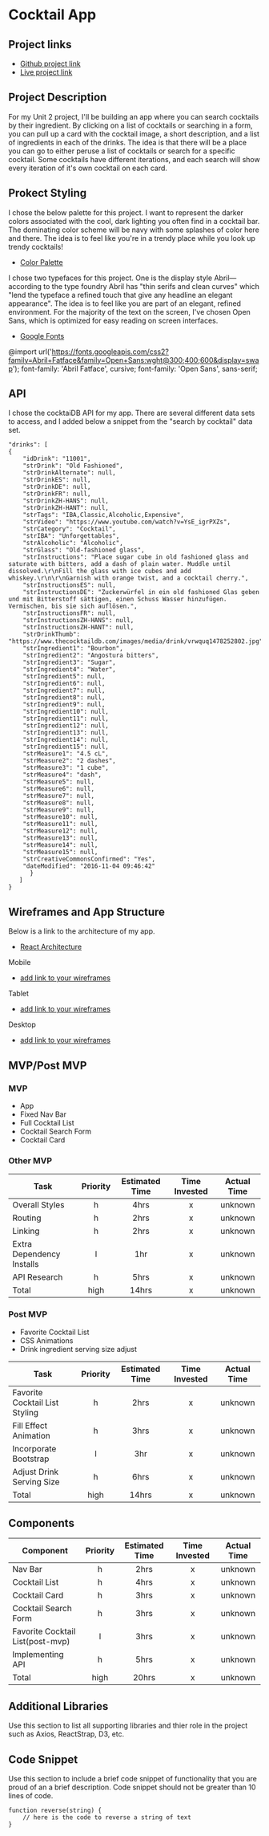 # Cocktail App

## Project links

 - [Github project link]()
 - [Live project link]()

## Project Description

For my Unit 2 project, I'll be building an app where you can search cocktails by their ingredient. By clicking on a list of cocktails or searching in a form, you can pull up a card with the cocktail image, a short description, and a list of ingredients in each of the drinks. The idea is that there will be a place you can go to either peruse a list of cocktails or search for a specific cocktail. Some cocktails have different iterations, and each search will show every iteration of it's own cocktail on each card.

## Prokect Styling

I chose the below palette for this project. I want to represent the darker colors associated with the cool, dark lighting you often find in a cocktail bar. The dominating color scheme will be navy with some splashes of color here and there. The idea is to feel like you're in a trendy place while you look up trendy cocktails!
- [Color Palette](https://coolors.co/9dbf9d-f7910f-ed9d48-1d504c-617f77)

I chose two typefaces for this project. One is the display style Abril— according to the type foundry Abril has "thin serifs and clean curves" which "lend the typeface a refined touch that give any headline an elegant appearance". The idea is to feel like you are part of an elegant, refined environment. For the majority of the text on the screen, I've chosen Open Sans, which is optimized for easy reading on screen interfaces.
- [Google Fonts](https://fonts.google.com/)

@import url('https://fonts.googleapis.com/css2?family=Abril+Fatface&family=Open+Sans:wght@300;400;600&display=swap');
font-family: 'Abril Fatface', cursive;
font-family: 'Open Sans', sans-serif;

## API

I chose the cocktaiDB API for my app. There are several different data sets to access, and I added below a snippet from the "search by cocktail" data set.
```{
"drinks": [
{
	"idDrink": "11001",
	"strDrink": "Old Fashioned",
	"strDrinkAlternate": null,
	"strDrinkES": null,
	"strDrinkDE": null,
	"strDrinkFR": null,
	"strDrinkZH-HANS": null,
	"strDrinkZH-HANT": null,
	"strTags": "IBA,Classic,Alcoholic,Expensive",
	"strVideo": "https://www.youtube.com/watch?v=YsE_igrPXZs",
	"strCategory": "Cocktail",
	"strIBA": "Unforgettables",
	"strAlcoholic": "Alcoholic",
	"strGlass": "Old-fashioned glass",
	"strInstructions": "Place sugar cube in old fashioned glass and saturate with bitters, add a dash of plain water. Muddle until dissolved.\r\nFill the glass with ice cubes and add whiskey.\r\n\r\nGarnish with orange twist, and a cocktail cherry.",
	"strInstructionsES": null,
	"strInstructionsDE": "Zuckerwürfel in ein old fashioned Glas geben und mit Bitterstoff sättigen, einen Schuss Wasser hinzufügen. Vermischen, bis sie sich auflösen.",
	"strInstructionsFR": null,
	"strInstructionsZH-HANS": null,
	"strInstructionsZH-HANT": null,
	"strDrinkThumb": "https://www.thecocktaildb.com/images/media/drink/vrwquq1478252802.jpg",
	"strIngredient1": "Bourbon",
	"strIngredient2": "Angostura bitters",
	"strIngredient3": "Sugar",
	"strIngredient4": "Water",
	"strIngredient5": null,
	"strIngredient6": null,
	"strIngredient7": null,
	"strIngredient8": null,
	"strIngredient9": null,
	"strIngredient10": null,
	"strIngredient11": null,
	"strIngredient12": null,
	"strIngredient13": null,
	"strIngredient14": null,
	"strIngredient15": null,
	"strMeasure1": "4.5 cL",
	"strMeasure2": "2 dashes",
	"strMeasure3": "1 cube",
	"strMeasure4": "dash",
	"strMeasure5": null,
	"strMeasure6": null,
	"strMeasure7": null,
	"strMeasure8": null,
	"strMeasure9": null,
	"strMeasure10": null,
	"strMeasure11": null,
	"strMeasure12": null,
	"strMeasure13": null,
	"strMeasure14": null,
	"strMeasure15": null,
	"strCreativeCommonsConfirmed": "Yes",
	"dateModified": "2016-11-04 09:46:42"
      }
   ]
}
```

## Wireframes and App Structure

Below is a link to the architecture of my app.
- [React Architecture](https://res.cloudinary.com/digwu4vdh/image/upload/v1601650622/App_Structure_1_kaoj6i.png)

 Mobile
 - [add link to your wireframes]()
 
 Tablet
 - [add link to your wireframes]()
 
 Desktop
 - [add link to your wireframes]()
 
 ## MVP/Post MVP
 
 ### MVP
 
   * App
   * Fixed Nav Bar
   * Full Cocktail List
   * Cocktail Search Form
   * Cocktail Card
 
### Other MVP

| Task | Priority | Estimated Time | Time Invested | Actual Time |
| --- | :---: |  :---: | :---: | :---: |
| Overall Styles | h | 4hrs| x | unknown |
| Routing | h | 2hrs| x | unknown |
| Linking| h | 2hrs| x | unknown |
| Extra Dependency Installs | l | 1hr | x | unknown |
| API Research | h | 5hrs| x | unknown |
| Total | high | 14hrs| x | unknown |
    
 ### Post MVP
 
  * Favorite Cocktail List
  * CSS Animations
  * Drink ingredient serving size adjust
  
| Task | Priority | Estimated Time | Time Invested | Actual Time |
| --- | :---: |  :---: | :---: | :---: |
| Favorite Cocktail List Styling | h | 2hrs| x | unknown |
| Fill Effect Animation | h | 3hrs| x | unknown |
| Incorporate Bootstrap | l | 3hr | x | unknown |
| Adjust Drink Serving Size | h | 6hrs| x | unknown |
| Total | high | 14hrs| x | unknown |
  
  ## Components 
  
| Component | Priority | Estimated Time | Time Invested | Actual Time |
| --- | :---: |  :---: | :---: | :---: |
| Nav Bar | h | 2hrs| x | unknown |
| Cocktail List | h | 4hrs| x | unknown |
| Cocktail Card | h | 3hrs| x | unknown |
| Cocktail Search Form | h | 3hrs| x | unknown |
| Favorite Cocktail List(post-mvp) | l | 3hrs| x | unknown |
| Implementing API | h | 5hrs| x | unknown |
| Total | high | 20hrs| x | unknown |

## Additional Libraries
 Use this section to list all supporting libraries and thier role in the project such as Axios, ReactStrap, D3, etc. 

## Code Snippet

Use this section to include a brief code snippet of functionality that you are proud of an a brief description.  Code snippet should not be greater than 10 lines of code. 

```
function reverse(string) {
	// here is the code to reverse a string of text
}
```
